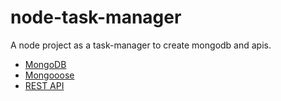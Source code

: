 # node-task-manager

A node project as a task-manager to create mongodb and apis.

- [MongoDB](./guides/MongoDB.md)
- [Mongooose](./guides/Mongoose.md)
- [REST API](./guides/REST.md)
